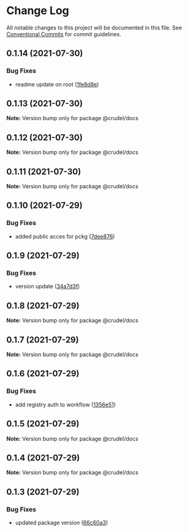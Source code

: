 # Change Log

All notable changes to this project will be documented in this file.
See [Conventional Commits](https://conventionalcommits.org) for commit guidelines.

## 0.1.14 (2021-07-30)


### Bug Fixes

* readme update on root ([1fe8d8e](https://github.com/oszlanyikornel/crudel/commit/1fe8d8e376e48aed7b5a1ca19216a1273cbc1796))





## 0.1.13 (2021-07-30)

**Note:** Version bump only for package @crudel/docs





## 0.1.12 (2021-07-30)

**Note:** Version bump only for package @crudel/docs





## 0.1.11 (2021-07-30)

**Note:** Version bump only for package @crudel/docs





## 0.1.10 (2021-07-29)


### Bug Fixes

* added public acces for pckg ([7dee876](https://github.com/oszlanyikornel/crudel/commit/7dee8767fa31c6e3e67482783c32eb7ab9720413))





## 0.1.9 (2021-07-29)


### Bug Fixes

* version update ([34a7d3f](https://github.com/oszlanyikornel/crudel/commit/34a7d3f4a7f906a99b77e11d9b693fdf36e9cf0a))





## 0.1.8 (2021-07-29)

**Note:** Version bump only for package @crudel/docs





## 0.1.7 (2021-07-29)

**Note:** Version bump only for package @crudel/docs





## 0.1.6 (2021-07-29)


### Bug Fixes

* add registry auth to workflow ([1356e51](https://github.com/oszlanyikornel/cruder/commit/1356e51f4d3393012eea42e392f262b5de84d90a))





## 0.1.5 (2021-07-29)

**Note:** Version bump only for package @crudel/docs





## 0.1.4 (2021-07-29)

**Note:** Version bump only for package @crudel/docs





## 0.1.3 (2021-07-29)


### Bug Fixes

* updated package version ([66c60a3](https://github.com/oszlanyikornel/cruder/commit/66c60a301b376729ecd4361cb8a7b06f9f5bdbd9))
